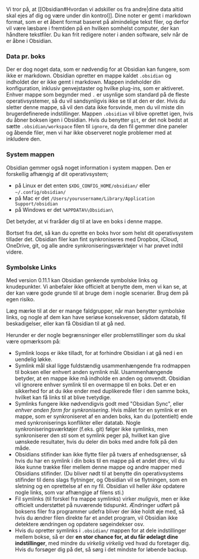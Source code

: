 Vi tror på, at [[Obsidian#Hvordan vi adskiller os fra andre|dine data altid skal ejes af dig og være under din kontrol]]. Dine noter er gemt i markdown format, som er et åbent format baseret på almindelige tekst filer, og derfor vil være læsbare i fremtiden på en hvilken somhelst computer, der kan håndtere tekstfiler. Du kan frit redigere noter i anden software, selv når de er åbne i Obsidian.

### Data pr. boks
Der er dog noget data, som er nødvendig for at Obsidian kan fungere, som ikke er markdown. Obsidian opretter en mappe kaldet `.obsidian` og indholdet der er ikke gemt i markdown. Mappen indeholder din konfiguration, inklusiv genvejstaster og hvilke plug-ins, som er aktiveret. Enhver mappe som begynder med `.` er usynlige som standard på de fleste operativsystemer, så du vil sandsynligvis ikke se til at den er der. Hvis du sletter denne mappe, så vil den data ikke forsvinde, men du vil miste din brugerdefinerede indstillinger. Mappen `.obsidian` vil blive oprettet igen, hvis du åbner boksen igen i Obsidian.
Hvis du benytter `git`, er det nok bedst at sætte `.obsidian/workspace` filen til `ignore`, da den fil gemmer dine paneler og åbende filer, men vi har ikke observeret nogle problemer med at inkludere den.

### System mappen
Obsidian gemmer også noget information i system mappen. Den er forskellig afhængig af dit operativsystem;
- på Linux er det enten `$XDG_CONFIG_HOME/obsidian/` eller `~/.config/obsidian/`
- på Mac er det `/Users/yourusername/Library/Application Support/obsidian`
- på Windows er det `%APPDATA%\Obsidian\`

Det betyder, at vi fraråder dig til at lave en boks i denne mappe.

Bortset fra det, så kan du oprette en boks hvor som helst dit operativsystem tillader det. Obsidian filer kan fint synkroniseres med Dropbox, iCloud, OneDrive, git, og alle andre synkroniseringsværktøjer vi har prøvet indtil videre.

### Symbolske Links

Med version 0.11.1 kan Obsidian genkende symbolske links og knudepunkter. Vi anbefaler ikke officielt at benytte dem, men vi kan se, at der kan være gode grunde til at bruge dem i nogle scenarier. Brug dem på egen risiko.

Læg mærke til at der er mange faldgrupper, når man benytter symbolske links, og nogle af dem kan have seriøse konsekvenser, sådom datatab, fil beskadigelser, eller kan få Obsidian til at gå ned.

Herunder er der nogle begrænsninger eller problemstillinger som du skal være opmærksom på:

- Symlink loops er ikke tilladt, for at forhindre Obsidian i at gå ned i en uendelig løkke.
- Symlink mål skal ligge fuldstændig usammenhængende fra rodmappen til boksen eller enhvert anden symlink mål. Usammenhængende betyder, at en mappe ikke må indholde en anden og omvendt. Obsidian vil ignorere enhver symlink til en overmappe til en boks. Det er en sikkerhed for at du ikke ender med duplikerede filer i den samme boks, hvilket kan få links til at blive tvetydige.
- Symlinks fungere ikke nødvendigvis godt med "Obsidian Sync", eller _enhver anden form for synkronisering_. Hvis målet for en symlink er en mappe, som er synkroniseret af en anden boks, kan du (potentielt) ende med synkroniserings konflikter eller datatab. Nogle synkroniseringsværktøjer (f.eks. git) følger ikke symlinks, men synkroniserer den _sti_ som et symlink peger på, hvilket kan give uønskede resultater, hvis du deler din boks med andre folk på den måde.
- Obsidians stifinder kan ikke flytte filer på tværs af enhedsgrænser, så hvis du har en symlink i din boks til en mappe på et andet drev, vil du ikke kunne trække filer mellem denne mappe og andre mapper med Obsidians stifinder. (Du bliver nødt til at benytte din operativsystems stifinder til dens slags flytninger, og Obsidian vil se flytningen, som en sletning og en oprettelse af en ny fil. Obsidian vil heller _ikke_ opdatere nogle links, som var afhængige af filens sti.)
- Fil symlinks (til forskel fra mappe symlinks) virker _muligvis_, men er ikke officielt understøttet på nuværende tidspunkt. Ændringer udført på boksens filer fra programmer udefra bliver der ikke holdt øje med, så hvis du ændrer filen direkte far et andet program, vil Obsidian ikke detektere ændringen og opdatere søgeindekser osv.
- Hvis du opretter symlinks i `.obsidian/` mappen for at dele indstillinger mellem bokse, så er der **en stor chance for, at du får ødelagt dine indstillinger**, med mindre du _virkelig virkelig_ ved hvad du foretager dig. Hvis du forsøger dig på det, så sørg i det mindste for løbende backup.
